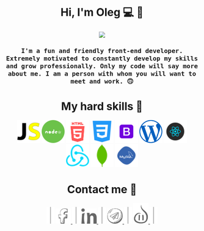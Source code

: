 <h1 align="center">Hi, I'm Oleg 💻 👋</h1>
<h3 align="center">
  <img src="https://media.giphy.com/media/KziKCpvrGngHbYjaUF/giphy.gif" width=300>
  <br><br>
  <samp>
    I'm a fun and friendly front-end developer. 
Extremely motivated to constantly develop my skills and grow professionally. Only my code will say more about me. I am a person with whom you will want to meet and work. 🙃
  </samp>
</h3>

<h1 align="center">My hard skills 🤖</h1>
<p align="center">
<img alt="js" width="60px" src="https://github.com/kapustiansky/kapustiansky/blob/master/images/js.svg"/>
<img alt="node" width="60px" src="https://github.com/kapustiansky/kapustiansky/blob/master/images/node.svg"/>
<img alt="html" width="60px" src="https://github.com/kapustiansky/kapustiansky/blob/master/images/html.svg"/>
<img alt="css" width="60px" src="https://github.com/kapustiansky/kapustiansky/blob/master/images/css.svg"/>
<img alt="bootstrap" width="60px" src="https://github.com/kapustiansky/kapustiansky/blob/master/images/bootstrap.svg"/>
<img alt="wordpress" width="60px" src="https://github.com/kapustiansky/kapustiansky/blob/master/images/wordpress.svg"/>
<img alt="react" width="60px" src="https://github.com/kapustiansky/kapustiansky/blob/master/images/react.svg"/>
<img alt="redux" width="60px" src="https://github.com/kapustiansky/kapustiansky/blob/master/images/redux.svg"/>
<img alt="mongodb" width="60px" src="https://github.com/kapustiansky/kapustiansky/blob/master/images/mongodb.svg"/>
<img alt="mysql" width="60px" src="https://github.com/kapustiansky/kapustiansky/blob/master/images/mysql.svg"/>
</p>
<h1 align="center">Contact me 🖖</h1>

<p align="center">
<img alt="break" height="44px" src="https://github.com/kapustiansky/kapustiansky/blob/master/images/line.svg"/>
<a href="https://www.facebook.com/oleg.kapustiansky">
  <img alt="facebook" width="40px" src="https://github.com/kapustiansky/kapustiansky/blob/master/images/f.svg"/>
</a>
  
<img alt="break" height="44px" src="https://github.com/kapustiansky/kapustiansky/blob/master/images/line.svg"/>
<a href="https://www.linkedin.com/in/oleg-kapustiansky/">
  <img alt="linkedin" width="40px" src="https://github.com/kapustiansky/kapustiansky/blob/master/images/ln.svg"/>
</a>

<img alt="break"  height="44px" src="https://github.com/kapustiansky/kapustiansky/blob/master/images/line.svg"/>
<a href="https://t.me/oleg_kapustianky">
  <img alt="telegram" width="40px" src="https://github.com/kapustiansky/kapustiansky/blob/master/images/tel.svg"/>
</a>

<img alt="break"  height="44px" src="https://github.com/kapustiansky/kapustiansky/blob/master/images/line.svg"/>
<a href="https://kapustiansky.tk/">
  <img alt="my site" width="40px" src="https://github.com/kapustiansky/kapustiansky/blob/master/images/smile.svg"/>
</a>
<img alt="break" height="44px" src="https://github.com/kapustiansky/kapustiansky/blob/master/images/line.svg"/>
</p>

